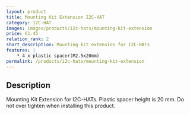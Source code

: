 ```yaml
---
layout: product
title: Mounting Kit Extension I2C-HAT
category: I2C-HAT
images: images/products/i2c-hats/mounting-kit-extension
price: €1.45
relation_rank: 2
short_description: Mounting kit extension for I2C-HATs
features: |
    * 4 x plastic spacer(M2.5x20mm)
permalink: /products/i2c-hats/mounting-kit-extension
---
```



## Description

Mounting Kit Extension for I2C-HATs. Plastic spacer height is 20 mm.
Do not over tighten when installing this product.